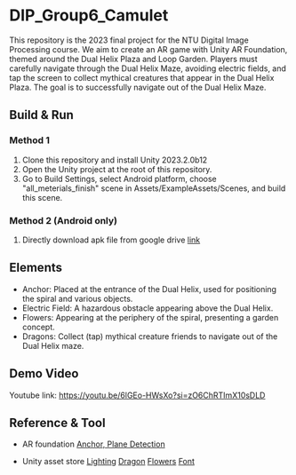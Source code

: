 # DIP_Group6_Camulet
This repository is the 2023 final project for the NTU Digital Image Processing course. 
We aim to create an AR game with Unity AR Foundation, themed around the Dual Helix Plaza and Loop Garden. Players must carefully navigate through the Dual Helix Maze, avoiding electric fields, and 
tap the screen to collect mythical creatures that appear in the Dual Helix Plaza. The goal is to successfully navigate out of the Dual Helix Maze.

## Build & Run
### Method 1
1. Clone this repository and install Unity 2023.2.0b12
2. Open the Unity project at the root of this repository.
3. Go to Build Settings, select Android platform, choose "all_meterials_finish" scene in Assets/ExampleAssets/Scenes, and build this scene.
### Method 2 (Android only)
1. Directly download apk file from google drive [link](https://drive.google.com/file/d/1QnnGMmWak0mZrh9LzhaJxdqf_nurNFiW/view?usp=drive_link)

## Elements
- Anchor: Placed at the entrance of the Dual Helix, used for positioning the spiral and various objects.
- Electric Field: A hazardous obstacle appearing above the Dual Helix.
- Flowers: Appearing at the periphery of the spiral, presenting a garden concept.
- Dragons: Collect (tap) mythical creature friends to navigate out of the Dual Helix maze.
  
## Demo Video
Youtube link: https://youtu.be/6lGEo-HWsXo?si=zO6ChRTImX10sDLD
## Reference & Tool

- AR foundation [Anchor, Plane Detection](https://github.com/Unity-Technologies/arfoundation-samples/tree/5.1)

- Unity asset store
[Lighting](https://assetstore.unity.com/packages/tools/particles-effects/lightning-bolt-effect-for-unity-59471#description)
[Dragon](https://assetstore.unity.com/packages/3d/characters/creatures/dragon-for-boss-monster-hp-79398)
[Flowers](https://assetstore.unity.com/packages/3d/props/interior/lowpoly-house-plants-free-191367)
[Font](https://assetstore.unity.com/packages/2d/fonts/free-pixel-font-thaleah-140059)
